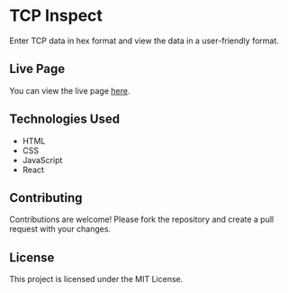 # TCP Inspect

Enter TCP data in hex format and view the data in a user-friendly format.

## Live Page

You can view the live page [here](https://klxcoder.github.io/tcp-inspect/).


## Technologies Used

- HTML
- CSS
- JavaScript
- React

## Contributing

Contributions are welcome! Please fork the repository and create a pull request with your changes.

## License

This project is licensed under the MIT License.